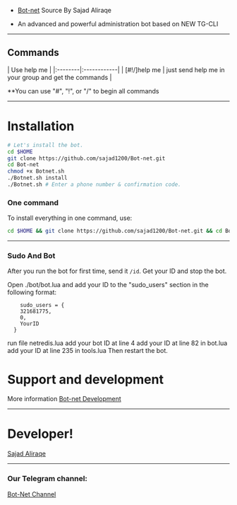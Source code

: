 - [Bot-net](https://telegram.me/Al_Srai1) Source By Sajad Aliraqe 

- An advanced and powerful administration bot based on NEW TG-CLI


-----------------

## Commands

| Use help me |
|:--------|:------------|
| [#!/]help me | just send help me in your group and get the commands |

**You can use "#", "!", or "/" to begin all commands

* * *

# Installation

```sh
# Let's install the bot.
cd $HOME
git clone https://github.com/sajad1200/Bot-net.git
cd Bot-net
chmod +x Botnet.sh
./Botnet.sh install
./Botnet.sh # Enter a phone number & confirmation code.
```
### One command
To install everything in one command, use:
```sh
cd $HOME && git clone https://github.com/sajad1200/Bot-net.git && cd Bot-net && chmod +x Botnet.sh && ./Botnet.sh install && ./Botnet.sh
```

* * *

### Sudo And Bot
After you run the bot for first time, send it `/id`. Get your ID and stop the bot.

Open ./bot/bot.lua and add your ID to the "sudo_users" section in the following format:
```
    sudo_users = {
    321681775,
    0,
    YourID
  }
```
run file netredis.lua
add your bot ID at line 4
add your ID at line 82 in bot.lua
add your ID at line 235 in tools.lua
Then restart the bot.

# Support and development

More information [Bot-net Development](https://t.me/joinchat/AAAAAD6v2N-Xoupx5d3aOQ)

* * *

# Developer!

[Sajad Aliraqe](https://github.com/Al_Srai)

----------------

### Our Telegram channel:

[Bot-Net Channel](https://telegram.me/Al_Srai1)
